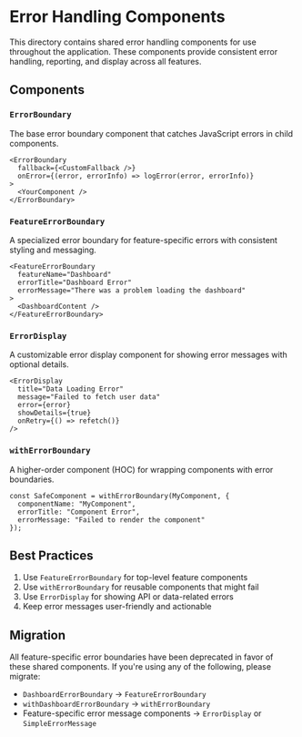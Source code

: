 # Error Handling Components

This directory contains shared error handling components for use throughout the application. These components provide consistent error handling, reporting, and display across all features.

## Components

### `ErrorBoundary`

The base error boundary component that catches JavaScript errors in child components.

```tsx
<ErrorBoundary
  fallback={<CustomFallback />}
  onError={(error, errorInfo) => logError(error, errorInfo)}
>
  <YourComponent />
</ErrorBoundary>
```

### `FeatureErrorBoundary`

A specialized error boundary for feature-specific errors with consistent styling and messaging.

```tsx
<FeatureErrorBoundary 
  featureName="Dashboard"
  errorTitle="Dashboard Error"
  errorMessage="There was a problem loading the dashboard"
>
  <DashboardContent />
</FeatureErrorBoundary>
```

### `ErrorDisplay`

A customizable error display component for showing error messages with optional details.

```tsx
<ErrorDisplay
  title="Data Loading Error"
  message="Failed to fetch user data"
  error={error}
  showDetails={true}
  onRetry={() => refetch()}
/>
```

### `withErrorBoundary`

A higher-order component (HOC) for wrapping components with error boundaries.

```tsx
const SafeComponent = withErrorBoundary(MyComponent, {
  componentName: "MyComponent",
  errorTitle: "Component Error",
  errorMessage: "Failed to render the component"
});
```

## Best Practices

1. Use `FeatureErrorBoundary` for top-level feature components
2. Use `withErrorBoundary` for reusable components that might fail
3. Use `ErrorDisplay` for showing API or data-related errors
4. Keep error messages user-friendly and actionable

## Migration

All feature-specific error boundaries have been deprecated in favor of these shared components. If you're using any of the following, please migrate:

- `DashboardErrorBoundary` → `FeatureErrorBoundary`
- `withDashboardErrorBoundary` → `withErrorBoundary`
- Feature-specific error message components → `ErrorDisplay` or `SimpleErrorMessage` 